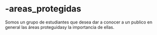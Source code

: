 # -areas_protegidas
Somos un grupo de estudiantes que desea dar a conocer a un publico en general las áreas proteguidasy la importancia de ellas.

